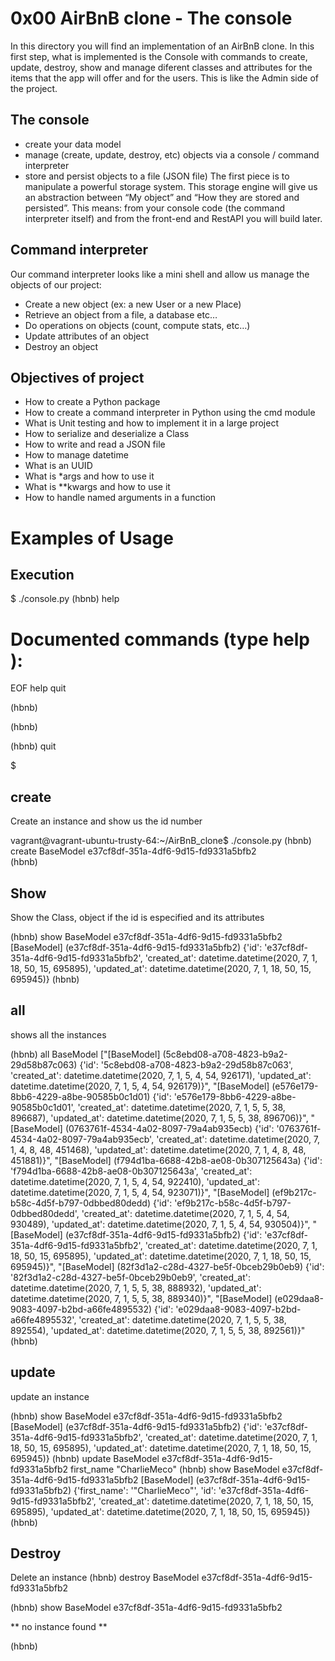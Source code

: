 # 0x00 AirBnB clone - The console
In this directory you will find an implementation of an AirBnB clone. In this first step, what is implemented is the Console with commands to create, update, destroy, show and manage diferent classes and attributes for the items that the app will offer and for the users. This is like the Admin side of the project.

## The console
- create your data model
- manage (create, update, destroy, etc) objects via a console / command interpreter
- store and persist objects to a file (JSON file) The first piece is to manipulate a powerful storage system. This storage engine will give us an abstraction between “My object” and “How they are stored and persisted”. This means: from your console code (the command interpreter itself) and from the front-end and RestAPI you will build later.

## Command interpreter
Our command interpreter looks like a mini shell and allow us manage the objects of our project:
- Create a new object (ex: a new User or a new Place)
- Retrieve an object from a file, a database etc…
- Do operations on objects (count, compute stats, etc…)
- Update attributes of an object
- Destroy an object

## Objectives of project
- How to create a Python package
- How to create a command interpreter in Python using the cmd module
- What is Unit testing and how to implement it in a large project
- How to serialize and deserialize a Class
- How to write and read a JSON file
- How to manage datetime
- What is an UUID
- What is *args and how to use it
- What is **kwargs and how to use it
- How to handle named arguments in a function

# Examples of Usage

## Execution
$ ./console.py
(hbnb) help

Documented commands (type help <topic>):
========================================
EOF  help  quit
  
(hbnb)
  
(hbnb)
  
(hbnb) quit
  
$

## create
Create an instance and show us the id number
  
vagrant@vagrant-ubuntu-trusty-64:~/AirBnB_clone$ ./console.py 
(hbnb) create BaseModel 
e37cf8df-351a-4df6-9d15-fd9331a5bfb2  
(hbnb)

## Show
Show the Class, object if the id is especified and its attributes

(hbnb) show BaseModel e37cf8df-351a-4df6-9d15-fd9331a5bfb2
[BaseModel] (e37cf8df-351a-4df6-9d15-fd9331a5bfb2) {'id': 'e37cf8df-351a-4df6-9d15-fd9331a5bfb2', 'created_at': datetime.datetime(2020, 7, 1, 18, 50, 15, 695895), 'updated_at': datetime.datetime(2020, 7, 1, 18, 50, 15, 695945)}
(hbnb)

## all
shows all the instances

(hbnb) all BaseModel
["[BaseModel] (5c8ebd08-a708-4823-b9a2-29d58b87c063) {'id': '5c8ebd08-a708-4823-b9a2-29d58b87c063', 'created_at': datetime.datetime(2020, 7, 1, 5, 4, 54, 926171), 'updated_at': datetime.datetime(2020, 7, 1, 5, 4, 54, 926179)}", "[BaseModel] (e576e179-8bb6-4229-a8be-90585b0c1d01) {'id': 'e576e179-8bb6-4229-a8be-90585b0c1d01', 'created_at': datetime.datetime(2020, 7, 1, 5, 5, 38, 896687), 'updated_at': datetime.datetime(2020, 7, 1, 5, 5, 38, 896706)}", "[BaseModel] (0763761f-4534-4a02-8097-79a4ab935ecb) {'id': '0763761f-4534-4a02-8097-79a4ab935ecb', 'created_at': datetime.datetime(2020, 7, 1, 4, 8, 48, 451468), 'updated_at': datetime.datetime(2020, 7, 1, 4, 8, 48, 451881)}", "[BaseModel] (f794d1ba-6688-42b8-ae08-0b307125643a) {'id': 'f794d1ba-6688-42b8-ae08-0b307125643a', 'created_at': datetime.datetime(2020, 7, 1, 5, 4, 54, 922410), 'updated_at': datetime.datetime(2020, 7, 1, 5, 4, 54, 923071)}", "[BaseModel] (ef9b217c-b58c-4d5f-b797-0dbbed80dedd) {'id': 'ef9b217c-b58c-4d5f-b797-0dbbed80dedd', 'created_at': datetime.datetime(2020, 7, 1, 5, 4, 54, 930489), 'updated_at': datetime.datetime(2020, 7, 1, 5, 4, 54, 930504)}", "[BaseModel] (e37cf8df-351a-4df6-9d15-fd9331a5bfb2) {'id': 'e37cf8df-351a-4df6-9d15-fd9331a5bfb2', 'created_at': datetime.datetime(2020, 7, 1, 18, 50, 15, 695895), 'updated_at': datetime.datetime(2020, 7, 1, 18, 50, 15, 695945)}", "[BaseModel] (82f3d1a2-c28d-4327-be5f-0bceb29b0eb9) {'id': '82f3d1a2-c28d-4327-be5f-0bceb29b0eb9', 'created_at': datetime.datetime(2020, 7, 1, 5, 5, 38, 888932), 'updated_at': datetime.datetime(2020, 7, 1, 5, 5, 38, 889340)}", "[BaseModel] (e029daa8-9083-4097-b2bd-a66fe4895532) {'id': 'e029daa8-9083-4097-b2bd-a66fe4895532', 'created_at': datetime.datetime(2020, 7, 1, 5, 5, 38, 892554), 'updated_at': datetime.datetime(2020, 7, 1, 5, 5, 38, 892561)}"
(hbnb)

## update
update an instance

(hbnb) show BaseModel e37cf8df-351a-4df6-9d15-fd9331a5bfb2
[BaseModel] (e37cf8df-351a-4df6-9d15-fd9331a5bfb2) {'id': 'e37cf8df-351a-4df6-9d15-fd9331a5bfb2', 'created_at': datetime.datetime(2020, 7, 1, 18, 50, 15, 695895), 'updated_at': datetime.datetime(2020, 7, 1, 18, 50, 15, 695945)}
(hbnb) update BaseModel e37cf8df-351a-4df6-9d15-fd9331a5bfb2 first_name "CharlieMeco"
(hbnb) show BaseModel e37cf8df-351a-4df6-9d15-fd9331a5bfb2
[BaseModel] (e37cf8df-351a-4df6-9d15-fd9331a5bfb2) {'first_name': '"CharlieMeco"', 'id': 'e37cf8df-351a-4df6-9d15-fd9331a5bfb2', 'created_at': datetime.datetime(2020, 7, 1, 18, 50, 15, 695895), 'updated_at': datetime.datetime(2020, 7, 1, 18, 50, 15, 695945)}
(hbnb)

## Destroy
Delete an instance
(hbnb) destroy BaseModel e37cf8df-351a-4df6-9d15-fd9331a5bfb2

(hbnb) show BaseModel e37cf8df-351a-4df6-9d15-fd9331a5bfb2

** no instance found **

(hbnb) 
